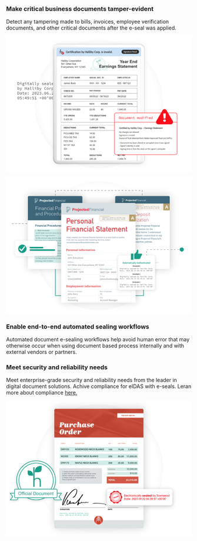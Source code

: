 <TextBlock slots="heading,text,image" theme="lightest" headerElementType="h2" variantsTypePrimary='secondary'  isPrimaryBtn homeZigZag className="home-zigzag-comp-padding Adobe-PDF-Services-API ms-zigzag-cta-one zigzag-align zig-zag-cont-one"/>

### Make critical business documents tamper-evident

Detect any tampering made to bills, invoices, employee verification documents, and other critical documents after the e-seal was applied.

![EMPTY_ALT](../../images/E_Seal_Tampering_F_Desktop.png)

<TextBlock slots="image,heading,text" theme="lightest" headerElementType="h2" variantsTypePrimary='secondary'  isPrimaryBtn homeZigZag className="home-zigzag-comp-padding Adobe-PDF-Services-API ms-zigzag-cta-one zigzag-align zig-zag-cont-two"/>

![EMPTY_ALT](../../images/E_seal_Automation_F_Desktop.png)

### Enable end-to-end automated sealing workflows

Automated document e-sealing workflows help avoid human error that may otherwise occur when using document based process internally and with external vendors or partners.

<TextBlock slots="heading,text,image" theme="lightest" headerElementType="h2" variantsTypePrimary='secondary'  isPrimaryBtn homeZigZag className="home-zigzag-comp-padding Adobe-PDF-Services-API ms-zigzag-cta-one zigzag-align zig-zag-cont-three link"/>

### Meet security and reliability needs

Meet enterprise-grade security and reliability needs from the leader in digital document solutions. Achive compliance for eIDAS with e-seals. Leran
more about compliance <a href="https://www.adobe.com/trust/compliance/compliance-list.html">here.</a>

![EMPTY_ALT](../../images/E_Seal_Secure_F_Destkop.png)
